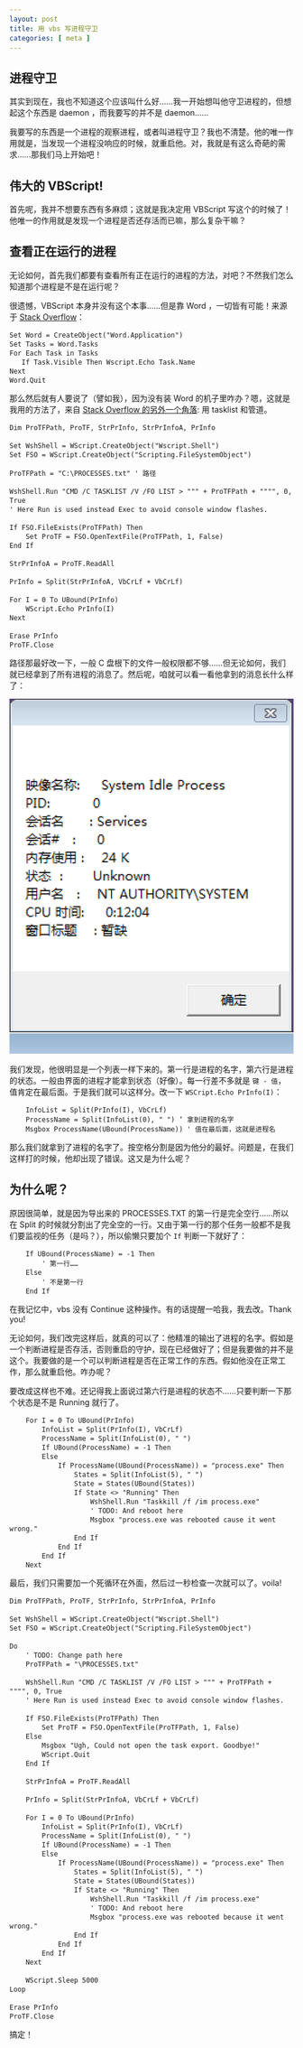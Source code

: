 ```yaml
---
layout: post
title: 用 vbs 写进程守卫
categories: [ meta ]
---
```


## 进程守卫

其实到现在，我也不知道这个应该叫什么好……我一开始想叫他守卫进程的，但想起这个东西是 daemon ，而我要写的并不是 daemon……

我要写的东西是一个进程的观察进程，或者叫进程守卫？我也不清楚。他的唯一作用就是，当发现一个进程没响应的时候，就重启他。对，我就是有这么奇葩的需求……那我们马上开始吧！

## 伟大的 VBScript!

首先呢，我并不想要东西有多麻烦；这就是我决定用 VBScript 写这个的时候了！他唯一的作用就是发现一个进程是否还存活而已嘛，那么复杂干嘛？

## 查看正在运行的进程

无论如何，首先我们都要有查看所有正在运行的进程的方法，对吧？不然我们怎么知道那个进程是不是在运行呢？

很遗憾，VBScript 本身并没有这个本事……但是靠 Word ，一切皆有可能！来源于 [Stack Overflow](https://stackoverflow.com/questions/191206/how-to-get-list-of-running-applications-using-powershell-or-vbscript)：

```vbs
Set Word = CreateObject("Word.Application")
Set Tasks = Word.Tasks
For Each Task in Tasks
   If Task.Visible Then Wscript.Echo Task.Name
Next
Word.Quit
```

那么然后就有人要说了（譬如我），因为没有装 Word 的机子里咋办？嗯，这就是我用的方法了，来自 [Stack Overflow 的另外一个角落](https://stackoverflow.com/questions/44081448/viewing-running-processes-with-vbscript): 用 tasklist 和管道。

```vbs
Dim ProTFPath, ProTF, StrPrInfo, StrPrInfoA, PrInfo

Set WshShell = WScript.CreateObject("Wscript.Shell")
Set FSO = WScript.CreateObject("Scripting.FileSystemObject")

ProTFPath = "C:\PROCESSES.txt" ' 路径

WshShell.Run "CMD /C TASKLIST /V /FO LIST > """ + ProTFPath + """", 0, True
' Here Run is used instead Exec to avoid console window flashes.

If FSO.FileExists(ProTFPath) Then
    Set ProTF = FSO.OpenTextFile(ProTFPath, 1, False)
End If

StrPrInfoA = ProTF.ReadAll

PrInfo = Split(StrPrInfoA, VbCrLf + VbCrLf)

For I = 0 To UBound(PrInfo)
    WScript.Echo PrInfo(I)
Next

Erase PrInfo
ProTF.Close
```

路径那最好改一下，一般 C 盘根下的文件一般权限都不够……但无论如何，我们就已经拿到了所有进程的消息了。然后呢，咱就可以看一看他拿到的消息长什么样了：

![进程信息](/assets/process.png)

我们发现，他很明显是一个列表一样下来的。第一行是进程的名字，第六行是进程的状态。一般由界面的进程才能拿到状态（好像）。每一行差不多就是 `键 - 值`，值肯定在最后面。于是我们就可以这样分。改一下 `WSCript.Echo PrInfo(I)`：

```vbs
    InfoList = Split(PrInfo(I), VbCrLf)
    ProcessName = Split(InfoList(0), " ") ‘ 拿到进程的名字
    Msgbox ProcessName(UBound(ProcessName)) ' 值在最后面，这就是进程名
```

那么我们就拿到了进程的名字了。按空格分割是因为他分的最好。问题是，在我们这样打的时候，他却出现了错误。这又是为什么呢？

## 为什么呢？

原因很简单，就是因为导出来的 PROCESSES.TXT 的第一行是完全空行……所以在 Split 的时候就分割出了完全空的一行。又由于第一行的那个任务一般都不是我们要监视的任务（是吗？），所以偷懒只要加个 `If` 判断一下就好了：

```vbs
    If UBound(ProcessName) = -1 Then
        ' 第一行……
    Else
        ' 不是第一行
    End If
```

在我记忆中，vbs 没有 Continue 这种操作。有的话提醒一哈我，我去改。Thank you!

无论如何，我们改完这样后，就真的可以了：他精准的输出了进程的名字。假如是一个判断进程是否存活，否则重启的守护，现在已经做好了；但是我要做的并不是这个。我要做的是一个可以判断进程是否在正常工作的东西。假如他没在正常工作，那么就重启他。咋办呢？

要改成这样也不难。还记得我上面说过第六行是进程的状态不……只要判断一下那个状态是不是 Running 就行了。

```vbs
    For I = 0 To UBound(PrInfo)
        InfoList = Split(PrInfo(I), VbCrLf)
        ProcessName = Split(InfoList(0), " ")
        If UBound(ProcessName) = -1 Then
        Else
            If ProcessName(UBound(ProcessName)) = "process.exe" Then
                States = Split(InfoList(5), " ")
                State = States(UBound(States))
                If State <> "Running" Then
                    WshShell.Run "Taskkill /f /im process.exe"
                    ' TODO: And reboot here
                    Msgbox "process.exe was rebooted cause it went wrong."
                End If
            End If
        End If
    Next
```

最后，我们只需要加一个死循环在外面，然后过一秒检查一次就可以了。voila!

```vbs
Dim ProTFPath, ProTF, StrPrInfo, StrPrInfoA, PrInfo

Set WshShell = WScript.CreateObject("Wscript.Shell")
Set FSO = WScript.CreateObject("Scripting.FileSystemObject")

Do
    ' TODO: Change path here
    ProTFPath = "\PROCESSES.txt"

    WshShell.Run "CMD /C TASKLIST /V /FO LIST > """ + ProTFPath + """", 0, True
    ' Here Run is used instead Exec to avoid console window flashes.

    If FSO.FileExists(ProTFPath) Then
        Set ProTF = FSO.OpenTextFile(ProTFPath, 1, False)
    Else
        Msgbox "Ugh, Could not open the task export. Goodbye!"
        WScript.Quit
    End If

    StrPrInfoA = ProTF.ReadAll

    PrInfo = Split(StrPrInfoA, VbCrLf + VbCrLf)

    For I = 0 To UBound(PrInfo)
        InfoList = Split(PrInfo(I), VbCrLf)
        ProcessName = Split(InfoList(0), " ")
        If UBound(ProcessName) = -1 Then
        Else
            If ProcessName(UBound(ProcessName)) = "process.exe" Then
                States = Split(InfoList(5), " ")
                State = States(UBound(States))
                If State <> "Running" Then
                    WshShell.Run "Taskkill /f /im process.exe"
                    ' TODO: And reboot here
                    Msgbox "process.exe was rebooted because it went wrong."
                End If
            End If
        End If
    Next

    WScript.Sleep 5000
Loop

Erase PrInfo
ProTF.Close
```

搞定！
